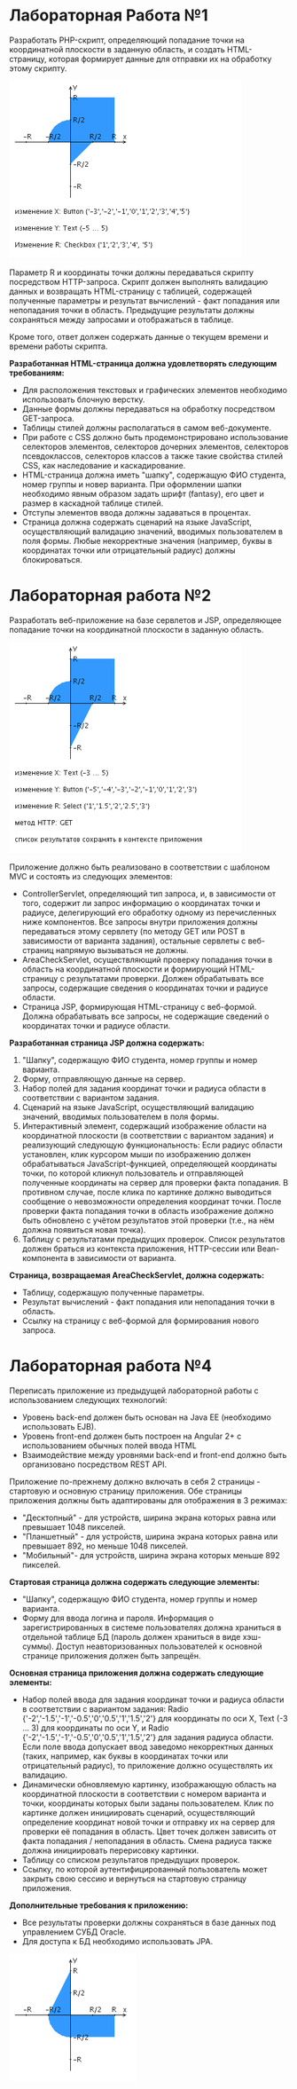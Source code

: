 # Лабораторная Работа №1
Разработать PHP-скрипт, определяющий попадание точки на координатной плоскости в заданную область, и создать HTML-страницу, которая формирует данные для отправки их на обработку этому скрипту.

![lab1](https://github.com/Avvessalom/ITMO-Web-programming/blob/master/Lab_1/assets/img/areas.png)

Параметр R и координаты точки должны передаваться скрипту посредством HTTP-запроса. Скрипт должен выполнять валидацию данных и возвращать HTML-страницу с таблицей, содержащей полученные параметры и результат вычислений - факт попадания или непопадания точки в область. Предыдущие результаты должны сохраняться между запросами и отображаться в таблице.

Кроме того, ответ должен содержать данные о текущем времени и времени работы скрипта.

__Разработанная HTML-страница должна удовлетворять следующим требованиям:__
* Для расположения текстовых и графических элементов необходимо использовать блочную верстку.
* Данные формы должны передаваться на обработку посредством GET-запроса.
* Таблицы стилей должны располагаться в самом веб-документе.
* При работе с CSS должно быть продемонстрировано использование селекторов элементов, селекторов дочерних элементов, селекторов псевдоклассов, селекторов классов а также такие свойства стилей CSS, как наследование и каскадирование.
* HTML-страница должна иметь "шапку", содержащую ФИО студента, номер группы и новер варианта. При оформлении шапки необходимо явным образом задать шрифт (fantasy), его цвет и размер в каскадной таблице стилей.
* Отступы элементов ввода должны задаваться в процентах.
* Страница должна содержать сценарий на языке JavaScript, осуществляющий валидацию значений, вводимых пользователем в поля формы. Любые некорректные значения (например, буквы в координатах точки или отрицательный радиус) должны блокироваться.



# Лабораторная работа №2
Разработать веб-приложение на базе сервлетов и JSP, определяющее попадание точки на координатной плоскости в заданную область.

![lab2](https://github.com/Avvessalom/ITMO-Web-programming/blob/master/Lab_2/areas%20(1).png)

Приложение должно быть реализовано в соответствии с шаблоном MVC и состоять из следующих элементов:

* ControllerServlet, определяющий тип запроса, и, в зависимости от того, содержит ли запрос информацию о координатах точки и радиусе, делегирующий его обработку одному из перечисленных ниже компонентов. Все запросы внутри приложения должны передаваться этому сервлету (по методу GET или POST в зависимости от варианта задания), остальные сервлеты с веб-страниц напрямую вызываться не должны.
* AreaCheckServlet, осуществляющий проверку попадания точки в область на координатной плоскости и формирующий HTML-страницу с результатами проверки. Должен обрабатывать все запросы, содержащие сведения о координатах точки и радиусе области.
* Страница JSP, формирующая HTML-страницу с веб-формой. Должна обрабатывать все запросы, не содержащие сведений о координатах точки и радиусе области.

__Разработанная страница JSP должна содержать:__
1. "Шапку", содержащую ФИО студента, номер группы и номер варианта.
2. Форму, отправляющую данные на сервер.
3. Набор полей для задания координат точки и радиуса области в соответствии с вариантом задания.
4. Сценарий на языке JavaScript, осуществляющий валидацию значений, вводимых пользователем в поля формы.
5. Интерактивный элемент, содержащий изображение области на координатной плоскости (в соответствии с вариантом задания) и реализующий следующую функциональность:
 Если радиус области установлен, клик курсором мыши по изображению должен обрабатываться JavaScript-функцией, определяющей координаты точки, по которой кликнул пользователь и отправляющей полученные координаты на сервер для проверки факта попадания.
В противном случае, после клика по картинке должно выводиться сообщение о невозможности определения координат точки.
После проверки факта попадания точки в область изображение должно быть обновлено с учётом результатов этой проверки (т.е., на нём должна появиться новая точка).
6. Таблицу с результатами предыдущих проверок. Список результатов должен браться из контекста приложения, HTTP-сессии или Bean-компонента в зависимости от варианта.

__Страница, возвращаемая AreaCheckServlet, должна содержать:__
* Таблицу, содержащую полученные параметры.
* Результат вычислений - факт попадания или непопадания точки в область.
* Ссылку на страницу с веб-формой для формирования нового запроса.

# Лабораторная работа №4
Переписать приложение из предыдущей лабораторной работы с использованием следующих технологий:

* Уровень back-end должен быть основан на Java EE (необходимо использовать EJB).
* Уровень front-end должен быть построен на Angular 2+ с использованием обычных полей ввода HTML
* Взаимодействие между уровнями back-end и front-end должно быть организовано посредством REST API.

Приложение по-прежнему должно включать в себя 2 страницы - стартовую и основную страницу приложения. Обе страницы приложения должны быть адаптированы для отображения в 3 режимах:
* "Десктопный" - для устройств, ширина экрана которых равна или превышает 1048 пикселей.
* "Планшетный" - для устройств, ширина экрана которых равна или превышает 892, но меньше 1048 пикселей.
* "Мобильный"- для устройств, ширина экрана которых меньше 892 пикселей.

__Стартовая страница должна содержать следующие элементы:__
* "Шапку", содержащую ФИО студента, номер группы и номер варианта.
* Форму для ввода логина и пароля. Информация о зарегистрированных в системе пользователях должна храниться в отдельной таблице БД (пароль должен храниться в виде хэш-суммы). Доступ неавторизованных пользователей к основной странице приложения должен быть запрещён.

__Основная страница приложения должна содержать следующие элементы:__

* Набор полей ввода для задания координат точки и радиуса области в соответствии с вариантом задания: Radio {'-2','-1.5','-1','-0.5','0','0.5','1','1.5','2'} для координаты по оси X, Text (-3 ... 3) для координаты по оси Y, и Radio {'-2','-1.5','-1','-0.5','0','0.5','1','1.5','2'} для задания радиуса области. Если поле ввода допускает ввод заведомо некорректных данных (таких, например, как буквы в координатах точки или отрицательный радиус), то приложение должно осуществлять их валидацию.
* Динамически обновляемую картинку, изображающую область на координатной плоскости в соответствии с номером варианта и точки, координаты которых были заданы пользователем. Клик по картинке должен инициировать сценарий, осуществляющий определение координат новой точки и отправку их на сервер для проверки её попадания в область. Цвет точек должен зависить от факта попадания / непопадания в область. Смена радиуса также должна инициировать перерисовку картинки.
* Таблицу со списком результатов предыдущих проверок.
* Ссылку, по которой аутентифицированный пользователь может закрыть свою сессию и вернуться на стартовую страницу приложения.

__Дополнительные требования к приложению:__
* Все результаты проверки должны сохраняться в базе данных под управлением СУБД Oracle.
* Для доступа к БД необходимо использовать JPA.

![lab4](https://github.com/Avvessalom/ITMO-Web-programming/blob/master/Lab_4%20frontend/src/assets/images/areas.png)
